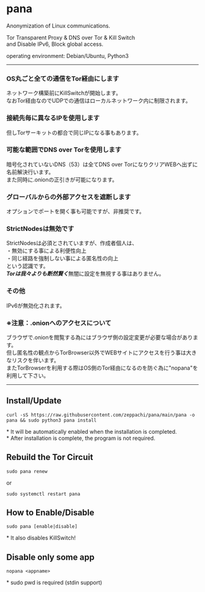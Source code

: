 # pana
Anonymization of Linux communications.  
  
Tor Transparent Proxy & DNS over Tor & Kill Switch  
and Disable IPv6, Block global access.  
  
operating environment: Debian/Ubuntu, Python3
  
----
### OS丸ごと全ての通信をTor経由にします
ネットワーク構築前にKillSwitchが開始します。  
なおTor経由なのでUDPでの通信はローカルネットワーク内に制限されます。  

### 接続先毎に異なるIPを使用します  
但しTorサーキットの都合で同じIPになる事もあります。  

### 可能な範囲でDNS over Torを使用します
暗号化されていないDNS（53）は全てDNS over TorになりクリアWEBへ出ずに名前解決行います。  
また同時に.onionの正引きが可能になります。  

### グローバルからの外部アクセスを遮断します  
オプションでポートを開く事も可能ですが、非推奨です。

### StrictNodesは無効です
StrictNodesは必須とされていますが、作成者個人は、   
・無効にする事による利便性向上  
・同じ経路を強制しない事による匿名性の向上  
という認識です。  
***Torは我々よりも断然賢く***無闇に設定を無視する事はありません。  

### その他
IPv6が無効化されます。  

### ※注意：.onionへのアクセスについて
ブラウザで.onionを閲覧する為にはブラウザ側の設定変更が必要な場合があります。  
但し匿名性の観点からTorBrowser以外でWEBサイトにアクセスを行う事は大きなリスクを伴います。  
またTorBrowserを利用する際はOS側のTor経由になるのを防ぐ為に"nopana"を利用して下さい。  

----
## Install/Update
```
curl -sS https://raw.githubusercontent.com/zeppachi/pana/main/pana -o pana && sudo python3 pana install
```
\* It will be automatically enabled when the installation is completed.  
\* After installation is complete, the program is not required.  

## Rebuild the Tor Circuit
```
sudo pana renew
```
or
```
sudo systemctl restart pana
```

## How to Enable/Disable
```
sudo pana [enable|disable]
```
\* It also disables KillSwitch!

## Disable only some app
```
nopana <appname>
```
\* sudo pwd is required (stdin support)
